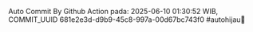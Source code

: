 Auto Commit By Github Action pada: 2025-06-10 01:30:52 WIB, COMMIT_UUID 681e2e3d-d9b9-45c8-997a-00d67bc743f0 #autohijau🗿

